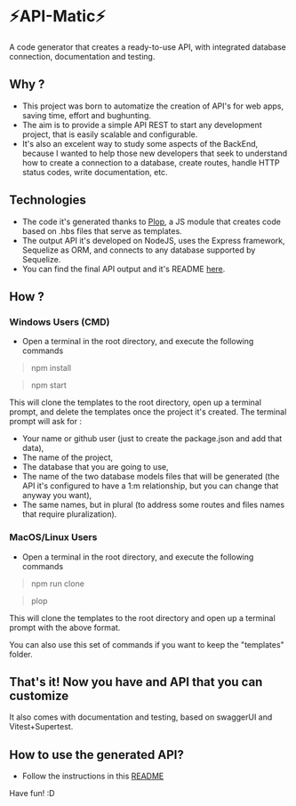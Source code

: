 # :zap:API-Matic:zap:

A code generator that creates a ready-to-use API, with integrated database connection, documentation and testing.

## Why ?
- This project was born to automatize the creation of API's for web apps, saving time, effort and bughunting.
- The aim is to provide a simple API REST to start any development project, that is easily scalable and configurable. 
- It's also an excelent way to study some aspects of the BackEnd, because I wanted to help those new developers that seek to understand how to create a connection to a database, create routes, handle HTTP status codes, write documentation, etc.

## Technologies
- The code it's generated thanks to [Plop](https://plopjs.com/), a JS module that creates code based on .hbs files that serve as templates.
- The output API it's developed on NodeJS, uses the Express framework, Sequelize as ORM, and connects to any database supported by Sequelize.
- You can find the final API output and it's README [here](https://github.com/Juancho997/api_template).

## How ?

### Windows Users (CMD)
- Open a terminal in the root directory, and execute the following commands

> npm install

> npm start

This will clone the templates to the root directory, open up a terminal prompt, and delete the templates once the project it's created.
The terminal prompt will ask for :
- Your name or github user (just to create the package.json and add that data),
- The name of the project,
- The database that you are going to use,
- The name of the two database models files that will be generated (the API it's configured to have a 1:m relationship, but you can change that anyway you want),
- The same names, but in plural (to address some routes and files names that require pluralization).



### MacOS/Linux Users
- Open a terminal in the root directory, and execute the following commands

> npm run clone

> plop

This will clone the templates to the root directory and open up a terminal prompt with the above format.

You can also use this set of commands if you want to keep the "templates" folder.

## That's it! Now you have and API that you can customize
It also comes with documentation and testing, based on swaggerUI and Vitest+Supertest.

## How to use the generated API?

- Follow the instructions in this [README](https://github.com/Juancho997/api_template/blob/master/README.md)


Have fun! :D
